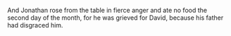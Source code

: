 And Jonathan rose from the table in fierce anger and ate no food the second day of the month, for he was grieved for David, because his father had disgraced him.
